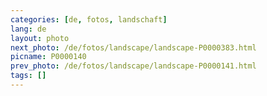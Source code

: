 ```yaml
---
categories: [de, fotos, landschaft]
lang: de
layout: photo
next_photo: /de/fotos/landscape/landscape-P0000383.html
picname: P0000140
prev_photo: /de/fotos/landscape/landscape-P0000141.html
tags: []
---
```

